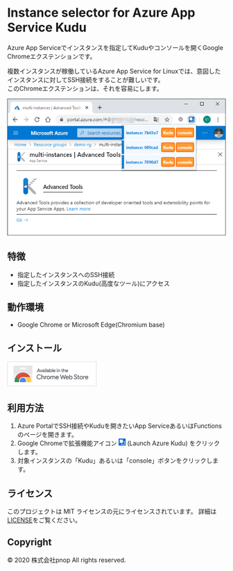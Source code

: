 # Instance selector for Azure App Service Kudu

Azure App Serviceでインスタンスを指定してKuduやコンソールを開くGoogle Chromeエクステンションです。

複数インスタンスが稼働しているAzure App Service for Linuxでは、意図したインスタンスに対してSSH接続をすることが難しいです。  
このChromeエクステンションは、それを容易にします。

![Screen Shot](Chrome%20Web%20Store/screenshot.png)

## 特徴

- 指定したインスタンスへのSSH接続
- 指定したインスタンスのKudu\(高度なツール\)にアクセス

## 動作環境

- Google Chrome or Microsoft Edge(Chromium base)

## インストール

[![Chrome Web Store - Instance Selector for Azure App Service Kudu](Chrome%20Web%20Store/ChromeWebStoreBadge.png)](https://chrome.google.com/webstore/detail/instance-selector-for-azu/epdffjkaaohfjahphbancbnaiilkonel)

## 利用方法

1. Azure PortalでSSH接続やKuduを開きたいApp ServiceあるいはFunctionsのページを開きます。
1. Google Chromeで拡張機能アイコン ![Launch Azure Kudu](/src/icon/icon16.png) \(Launch Azure Kudu\) をクリックします。
1. 対象インスタンスの「Kudu」あるいは「console」ボタンをクリックします。

## ライセンス

このプロジェクトは MIT ライセンスの元にライセンスされています。 詳細は[LICENSE](LICENSE)をご覧ください。

## Copyright

&copy; 2020 株式会社pnop All rights reserved.
